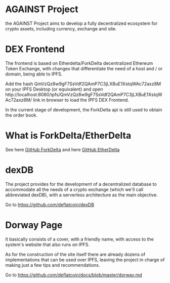# AGAINST Project

the AGAINST Project aims to develop a fully decentralized ecosystem for crypto assets, including currency, exchange and site.


# DEX Frontend
The frontend is based on Etherdelta/ForkDelta decentralized Ethereum Token Exchange, with changes that differentiate the need of a host and / or domain, being able to IPFS.

Add the hash QmVzQz8w9gF7SsVdf2QAmP7C3jLXBuE1XstqWAc72axz8M on your IPFS Desktop (or equivalent) and open http://localhost:8080/ipfs/QmVzQz8w9gF7SsVdf2QAmP7C3jLXBuE1XstqWAc72axz8M/ link in browser to load the IPFS DEX Frontend.

In the current stage of development, the ForkDelta api is still used to obtain the order book.


# What is ForkDelta/EtherDelta

See here [GitHub ForkDelta](https://github.com/forkdelta/)
and here [GitHub EtherDelta](https://github.com/etherdelta/)


# dexDB

The project provides for the development of a decentralized database to accommodate all the needs of a crypto exchange (which we'll call abbreviated dexDB), with a serverless architecture as the main objective.

Go to https://github.com/deflatcoin/dexDB

# Dorway Page

It basically consists of a cover, with a friendly name, with access to the system's website that also runs on IPFS.

As for the construction of the site itself there are already dozens of implementations that can be used over IPFS, leaving the project in charge of making just a few tips and recommendations.

Go to https://github.com/deflatcoin/docs/blob/master/dorway.md


